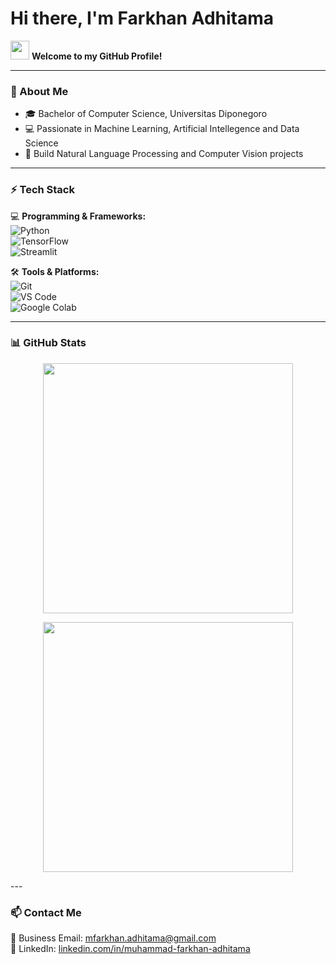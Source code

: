 <h1 align="left">Hi there, I'm Farkhan Adhitama</h1>

<p align="left">
  <img src="https://media.giphy.com/media/hvRJCLFzcasrR4ia7z/giphy.gif" width="30px"/>
  <b>Welcome to my GitHub Profile!</b>
</p>

---

### 🚀 About Me  
- 🎓 Bachelor of Computer Science, Universitas Diponegoro  
- 💻 Passionate in Machine Learning, Artificial Intellegence and Data Science  
- 📄 Build Natural Language Processing and Computer Vision projects  
---

### ⚡ Tech Stack  
💻 **Programming & Frameworks:**  
![Python](https://img.shields.io/badge/Python-3776AB?style=for-the-badge&logo=python&logoColor=white)  
![TensorFlow](https://img.shields.io/badge/TensorFlow-3776AB?style=for-the-badge&logo=tensorflow&logoColor=white)  
![Streamlit](https://img.shields.io/badge/Streamlit-FF4B4B?style=for-the-badge&logo=streamlit&logoColor=white)  

🛠 **Tools & Platforms:**  
![Git](https://img.shields.io/badge/Git-F05032?style=for-the-badge&logo=git&logoColor=white)  
![VS Code](https://img.shields.io/badge/VSCode-007ACC?style=for-the-badge&logo=visual-studio-code&logoColor=white)  
![Google Colab](https://img.shields.io/badge/Google%20Colab-F9AB00?style=for-the-badge&logo=google-colab&logoColor=white)  

---

### 📊 GitHub Stats  
<p align="center">
  <img src="https://github-readme-stats.vercel.app/api?username=farkhanAdhitama&show_icons=true&theme=tokyonight" width="400"/>  
</p>
<p align="center">
  <img src="https://github-readme-streak-stats.herokuapp.com/?user=farkhanAdhitama&theme=tokyonight" width="400"/>
</p>
---

### 📫 Contact Me  
📩 Business Email: [mfarkhan.adhitama@gmail.com](mailto:mfarkhan.adhitama@gmail.com)  
🔗 LinkedIn: [linkedin.com/in/muhammad-farkhan-adhitama](linkedin.com/in/muhammad-farkhan-adhitama)  

